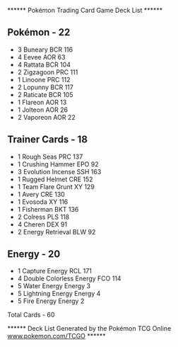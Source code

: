 ****** Pokémon Trading Card Game Deck List ******

## Pokémon - 22

* 3 Buneary BCR 116
* 4 Eevee AOR 63
* 4 Rattata BCR 104
* 2 Zigzagoon PRC 111
* 1 Linoone PRC 112
* 2 Lopunny BCR 117
* 2 Raticate BCR 105
* 1 Flareon AOR 13
* 1 Jolteon AOR 26
* 2 Vaporeon AOR 22

## Trainer Cards - 18

* 1 Rough Seas PRC 137
* 1 Crushing Hammer EPO 92
* 3 Evolution Incense SSH 163
* 1 Rugged Helmet CRE 152
* 1 Team Flare Grunt XY 129
* 1 Avery CRE 130
* 1 Evosoda XY 116
* 1 Fisherman BKT 136
* 2 Colress PLS 118
* 4 Cheren DEX 91
* 2 Energy Retrieval BLW 92

## Energy - 20

* 1 Capture Energy RCL 171
* 4 Double Colorless Energy FCO 114
* 5 Water Energy Energy 3
* 5 Lightning Energy Energy 4
* 5 Fire Energy Energy 2

Total Cards - 60

****** Deck List Generated by the Pokémon TCG Online www.pokemon.com/TCGO ******